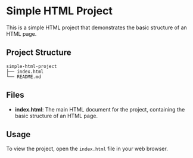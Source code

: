 # Simple HTML Project

This is a simple HTML project that demonstrates the basic structure of an HTML page.

## Project Structure

```
simple-html-project
├── index.html
└── README.md
```

## Files

- **index.html**: The main HTML document for the project, containing the basic structure of an HTML page.

## Usage

To view the project, open the `index.html` file in your web browser.